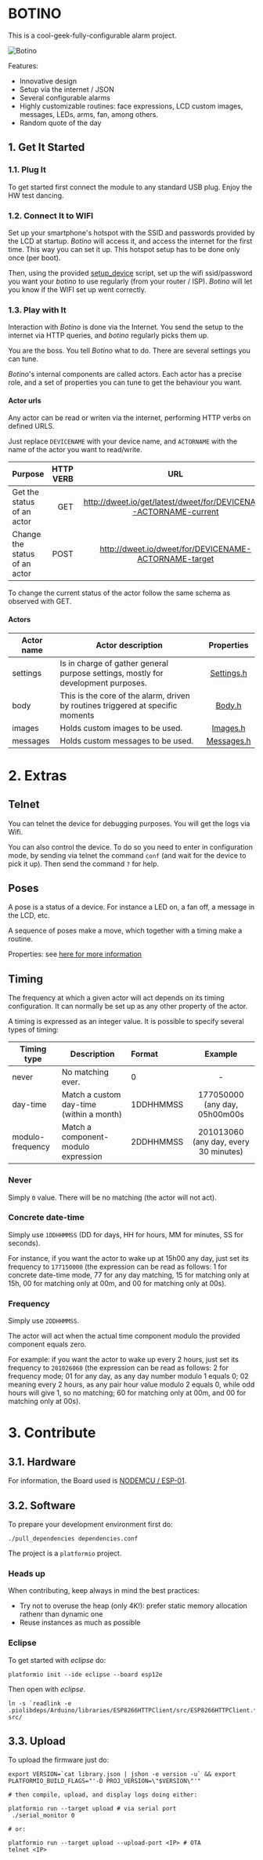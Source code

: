 # BOTINO


This is a cool-geek-fully-configurable alarm project.

![Botino](misc/images/botino-v0.jpg)

Features:

- Innovative design
- Setup via the internet / JSON
- Several configurable alarms
- Highly customizable routines: face expressions, LCD custom images, messages, LEDs, arms, fan, among others.
- Random quote of the day

## 1. Get It Started

### 1.1. Plug It

To get started first connect the module to any standard USB plug. Enjoy the HW test dancing.

### 1.2. Connect It to WIFI

Set up your smartphone's hotspot with the SSID and passwords provided by the LCD at startup. 
*Botino* will access it, and access the internet for the first time. This way you can set it up. 
This hotspot setup has to be done only once (per boot).

Then, using the provided [setup_device](setup_device) script, set up the wifi ssid/password you want your *botino* to use regularly (from your router / ISP). *Botino* will let you know if the WIFI set up went correctly. 

### 1.3. Play with It


Interaction with *Botino* is done via the Internet. You send the setup to the internet via HTTP queries, and *botino* regularly picks them up. 

You are the boss. You tell *Botino* what to do. There are several settings you can tune. 

*Botino*'s internal components are called actors. Each actor has a precise role, and a set of properties
you can tune to get the behaviour you want.

#### Actor urls

Any actor can be read or writen via the internet, performing HTTP verbs on defined URLS.

Just replace `DEVICENAME` with your device name, and `ACTORNAME` with the name of the actor you want to read/write.

| Purpose                       | HTTP VERB | URL                                                               |
| ----------------------------- | ---------:|:-----------------------------------------------------------------:|
| Get the status of an actor    | GET       | http://dweet.io/get/latest/dweet/for/DEVICENAME-ACTORNAME-current |
| Change the status of an actor | POST      | http://dweet.io/dweet/for/DEVICENAME-ACTORNAME-target             |


To change the current status of the actor follow the same schema as observed with GET.

#### Actors 

| Actor name    | Actor description                                                                                | Properties                         |
| ------------- | ------------------------------------------------------------------------------------------------ |:----------------------------------:|
| settings      | Is in charge of gather general purpose settings, mostly for development purposes.                | [Settings.h](src/actors/Settings.h)|
| body          | This is the core of the alarm, driven by routines triggered at specific moments                  | [Body.h](src/actors/Body.h)        |
| images        | Holds custom images to be used.                                                                  | [Images.h](src/actors/Images.h)    |
| messages      | Holds custom messages to be used.                                                                | [Messages.h](src/actors/Messages.h)|

# 2. Extras

## Telnet

You can telnet the device for debugging purposes. You will get the logs via Wifi. 

You can also control the device. To do so you need to enter in configuration mode, by sending via telnet the command `conf` (and wait
for the device to pick it up). Then send the command `?` for help.

## Poses

A pose is a status of a device. For instance a LED on, a fan off, a message in the LCD, etc.

A sequence of poses make a move, which together with a timing make a routine. 

Properties: see [here for more information](src/actors/Body.h)

## Timing

The frequency at which a given actor will act depends on its timing configuration. It can normally be set up as any other property of the actor.

A timing is expressed as an integer value. It is possible to specify several types of timing: 

| Timing type       | Description                                                  | Format    | Example                               |
| ----------------- | ------------------------------------------------------------ |:----------|:-------------------------------------:|
| never             | No matching ever.                                            | 0         | -                                     |
| day-time          | Match a custom day-time (within a month)                     | 1DDHHMMSS | 177050000 (any day, 05h00m00s         |
| modulo-frequency  | Match a component-modulo expression                          | 2DDHHMMSS | 201013060 (any day, every 30 minutes) |

### Never

Simply `0` value. There will be no matching (the actor will not act).

### Concrete date-time

Simply use `1DDHHMMSS` (DD for days, HH for hours, MM for minutes, SS for seconds). 

For instance, if you want the actor to wake up at 15h00 any day, just set its frequency to `177150000` (the expression can be read as follows: 1 for concrete date-time mode, 77 for any day matching, 15 for matching only at 15h, 00 for matching only at 00m, and 00 for matching only at 00s).

### Frequency

Simply use `2DDHHMMSS`. 

The actor will act when the actual time component modulo the provided component equals zero. 

For example: if you want the actor to wake up every 2 hours, just set its frequency to `201026060` (the expression can be read as follows: 2 for frequency mode; 01 for any day, as any day number modulo 1 equals 0; 02 meaning every 2 hours, as any pair hour value modulo 2 equals 0, while odd hours will give 1, so no matching; 60 for matching only at 00m, and 00 for matching only at 00s).


# 3. Contribute

## 3.1. Hardware

For information, the Board used is [NODEMCU / ESP-01](http://www.esp8266.com/wiki/doku.php?id=esp8266-module-family).

## 3.2. Software

To prepare your development environment first do:

```
./pull_dependencies dependencies.conf
```

The project is a `platformio` project.

### Heads up

When contributing, keep always in mind the best practices: 

- Try not to overuse the heap (only 4K!): prefer static memory allocation rathenr than dynamic one
- Reuse instances as much as possible

### Eclipse

To get started with _eclipse_ do:
```
platformio init --ide eclipse --board esp12e
```

Then open with _eclipse_.

```
ln -s `readlink -e .piolibdeps/Arduino/libraries/ESP8266HTTPClient/src/ESP8266HTTPClient.*` src/
```

## 3.3. Upload

To upload the firmware just do: 

```
export VERSION=`cat library.json | jshon -e version -u` && export PLATFORMIO_BUILD_FLAGS="'-D PROJ_VERSION=\"$VERSION\"'"

# then compile, upload, and display logs doing either:

platformio run --target upload # via serial port
 ./serial_monitor 0

# or:

platformio run --target upload --upload-port <IP> # OTA
telnet <IP>

```
